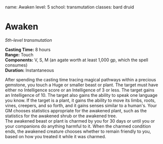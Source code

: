 name: Awaken
level: 5
school: transmutation
classes: bard
         druid

# Awaken 
_5th-level transmutation_ 

**Casting Time:** 8 hours   
**Range:** Touch   
**Components:** V, S, M (an agate worth at least 1,000 gp, which the spell consumes)   
**Duration:** Instantaneous 

After spending the casting time tracing magical pathways within a precious gemstone, you touch a Huge or smaller beast or plant. The target must have either no Intelligence score or an Intelligence of 3 or less. The target gains an Intelligence of 10. The target also gains the ability to speak one language you know. If the target is a plant, it gains the ability to move its limbs, roots, vines, creepers, and so forth, and it gains senses similar to a human's. Your GM chooses statistics appropriate for the awakened plant, such as the statistics for the awakened shrub or the awakened tree.   
The awakened beast or plant is charmed by you for 30 days or until you or your companions do anything harmful to it. When the charmed condition ends, the awakened creature chooses whether to remain friendly to you, based on how you treated it while it was charmed.